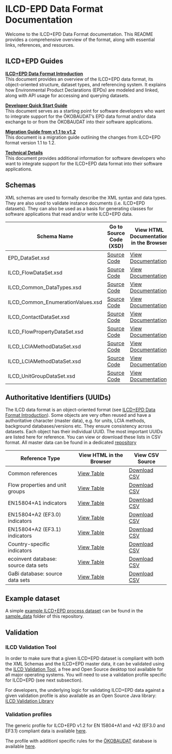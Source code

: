 # ILCD-EPD Data Format Documentation

Welcome to the ILCD+EPD Data Format documentation. This README provides a comprehensive overview of the format, along with essential links, references, and resources.

## ILCD+EPD Guides

**[ILCD+EPD Data Format Introduction](/doc/guides/ILCD-EPD_Data_Format_Introduction.md)**<br/>
This document provides an overview of the ILCD+EPD data format, its object-oriented structure, dataset types, and referencing system. It explains how Environmental Product Declarations (EPDs) are modeled and linked, along with API usage for accessing and querying datasets.

**[Developer Quick Start Guide](/doc/guides/EPD%20Data%20Format%20–%20Developer%20Quick%20Start%20Guide.md)**<br/>
This document serves as a starting point for software developers who want to integrate support for the ÖKOBAUDAT’s EPD data format and/or data exchange to or from the ÖKOBAUDAT into their software applications.
 
**[Migration Guide from v1.1 to v1.2](/doc/guides/EPD%20Data%20Format%20–%20Migration%20Guide%20from%201.1%20to%201.2.md)**<br/>
This document is a migration guide outlining the changes from ILCD+EPD format version 1.1 to 1.2.

**[Technical Details](/doc/guides/EPD%20Data%20Format%20–%20Technical%20Details.md)**<br/>
This document provides additional information for software developers who want to integrate support for the ILCD+EPD data format into their software applications.


## Schemas
XML schemas are used to formally describe the XML syntax and data types. They are also used to validate instance documents (i.e. ILCD+EPD datasets). They can also be used as a basis for generating classes for software applications that read and/or write ILCD+EPD data.

| Schema Name | Go to Source Code (XSD) | View HTML Documentation in the Browser |
|-------------|-------------------|-----------------------------------|
| EPD_DataSet.xsd | [Source Code](./schemas/EPD_DataSet.xsd) | [View Documentation](https://indatawg.github.io/ILCD-EPD-Data-Format/gitBranches/release/v1.2/schemadoc/EPD_DataSet.html) |
| ILCD_FlowDataSet.xsd | [Source Code](./schemas/ILCD_FlowDataSet.xsd) | [View Documentation](https://indatawg.github.io/ILCD-EPD-Data-Format/gitBranches/release/v1.2/schemadoc/EPD_FlowDataSet.html) |
| ILCD_Common_DataTypes.xsd | [Source Code](./schemas/ILCD_Common_DataTypes.xsd ) | [View Documentation](https://indatawg.github.io/ILCD-EPD-Data-Format/gitBranches/release/v1.2/schemadoc/ILCD_Common_DataTypes.html) |
| ILCD_Common_EnumerationValues.xsd | [Source Code](./schemas/ILCD_Common_EnumerationValues.xsd) | [View Documentation](https://indatawg.github.io/ILCD-EPD-Data-Format/gitBranches/release/v1.2/schemadoc/ILCD_Common_EnumerationValues.html) |
| ILCD_ContactDataSet.xsd | [Source Code](./schemas/ILCD_ContactDataSet.xsd) | [View Documentation](https://indatawg.github.io/ILCD-EPD-Data-Format/gitBranches/release/v1.2/schemadoc/ILCD_ContactDataSet.html) |
| ILCD_FlowPropertyDataSet.xsd | [Source Code](./schemas/ILCD_FlowPropertyDataSet.xsd) | [View Documentation](https://indatawg.github.io/ILCD-EPD-Data-Format/gitBranches/release/v1.2/schemadoc/ILCD_FlowPropertyDataSet.html) |
| ILCD_LCIAMethodDataSet.xsd | [Source Code](./schemas/ILCD_LCIAMethodDataSet.xsd) | [View Documentation](https://indatawg.github.io/ILCD-EPD-Data-Format/gitBranches/release/v1.2/schemadoc/ILCD_LCIAMethodDataSet.html) |
| ILCD_LCIAMethodDataSet.xsd | [Source Code](./schemas/ILCD_LCIAMethodDataSet.xsd) | [View Documentation](https://indatawg.github.io/ILCD-EPD-Data-Format/gitBranches/release/v1.2/schemadoc/ILCD_SourceDataSet.html) |
| ILCD_UnitGroupDataSet.xsd | [Source Code](./schemas/ILCD_UnitGroupDataSet.xsd) | [View Documentation](https://indatawg.github.io/ILCD-EPD-Data-Format/gitBranches/release/v1.2/schemadoc/ILCD_UnitGroupDataSet.html) |


## Authoritative Identifiers (UUIDs)

The ILCD data format is an object-oriented format (see [ILCD+EPD Data Format Introduction](/doc/guides/ILCD-EPD_Data_Format_Introduction.md)). Some objects are very often reused and have a authoritative character (master data), e.g. for units, LCIA methods, background databases/versions etc. They ensure consistency across datasets.
Each object has their individual UUID. The most important UUIDs are listed here for reference. You can view or download these lists in CSV format.
All master data can be found in a dedicated [repository](https://github.com/InDataWG/ILCD-EPD-Master-Data) 

| Reference Type                         | View HTML in the Browser                         | View CSV Source                              |
|----------------------------------------|--------------------------------------------------|------------------------------------------------|
| Common references                      | [View Table](https://indatawg.github.io/ILCD-EPD-Data-Format/gitBranches/release/v1.2/identifiers/Common_references.html)     | [Download CSV](./doc/identifiers/Common_references.csv "download")       |
| Flow properties and unit groups        | [View Table](https://indatawg.github.io/ILCD-EPD-Data-Format/gitBranches/release/v1.2/identifiers/Flow_properties_and_unit_groups.html) | [Download CSV](./doc/identifiers/Flow_properties_and_unit_groups.csv "download")|
| EN15804+A1 indicators                  | [View Table](https://indatawg.github.io/ILCD-EPD-Data-Format/gitBranches/release/v1.2/identifiers/EN15804+A1_indicators.html) | [Download CSV](./doc/identifiers/EN15804+A1_indicators.csv "download")|
| EN15804+A2 (EF3.0) indicators          | [View Table](https://indatawg.github.io/ILCD-EPD-Data-Format/gitBranches/release/v1.2/identifiers/EN15804+A2_EF3.0_indicators.html) | [Download CSV](./doc/identifiers/EN15804+A2_EF3.0_indicators.csv "download")|
| EN15804+A2 (EF3.1) indicators          | [View Table](https://indatawg.github.io/ILCD-EPD-Data-Format/gitBranches/release/v1.2/identifiers/EN15804+A2_EF3.1_indicators.html) | [Download CSV](./doc/identifiers/EN15804+A2_EF3.1_indicators.csv "download")|
| Country-specific indicators            | [View Table](https://indatawg.github.io/ILCD-EPD-Data-Format/gitBranches/release/v1.2/identifiers/Country-specific_indicators.html)  | [Download CSV](./doc/identifiers/Country-specific_indicators.csv "download") |
| ecoinvent database: source data sets   | [View Table](https://indatawg.github.io/ILCD-EPD-Data-Format/gitBranches/release/v1.2/identifiers/BackgroundDB_SourceDatasets_ecoinvent.html)  | [Download CSV](./doc/identifiers/BackgroundDB_SourceDatasets_ecoinvent.csv "download")    |
| GaBi database: source data sets        | [View Table](https://indatawg.github.io/ILCD-EPD-Data-Format/gitBranches/release/v1.2/identifiers/BackgroundDB_SourceDatasets_GaBi.html) | [Download CSV](./doc/identifiers/BackgroundDB_SourceDatasets_GaBi.csv "download")  |


## Example dataset

A simple [example ILCD+EPD process dataset](./sample_data/processes/57a4ae65-d305-421e-b21f-a3f0c35b8abe.xml) can be found in the [sample_data](./sample_data) folder of this repository. 


## Validation

### ILCD Validation Tool

In order to make sure that a given ILCD+EPD dataset is compliant with both the XML Schemas and the ILCD+EPD master data, it can be validated using the [ILCD Validation Tool](https://bitbucket.org/okusche/ilcdvalidationtool/wiki/Home), a free and Open Source desktop tool available for all major operating systems. You will need to use a validation profile specific for ILCD+EPD (see next subsection).

For developers, the underlying logic for validating ILCD+EPD data against a given validation profile is also available as an Open Source Java library: [ILCD Validation Library](https://bitbucket.org/okusche/ilcdvalidation/)

### Validation profiles

The generic profile for ILCD+EPD v1.2 for EN 15804+A1 and +A2 (EF3.0 and EF3.1) compliant data is available [here](https://repo1.maven.org/maven2/com/okworx/ilcd/validation/profiles/EPD-1.2-Generic-EN15804/2.2.0/EPD-1.2-Generic-EN15804-2.2.0.jar).

The profile with additionl specific rules for the [ÖKOBAUDAT](https://www.oekobaudat.de/) database is available [here](https://repo1.maven.org/maven2/com/okworx/ilcd/validation/profiles/EPD-1.2-OEKOBAUDAT/3.5.0/EPD-1.2-OEKOBAUDAT-3.5.0.jar).





